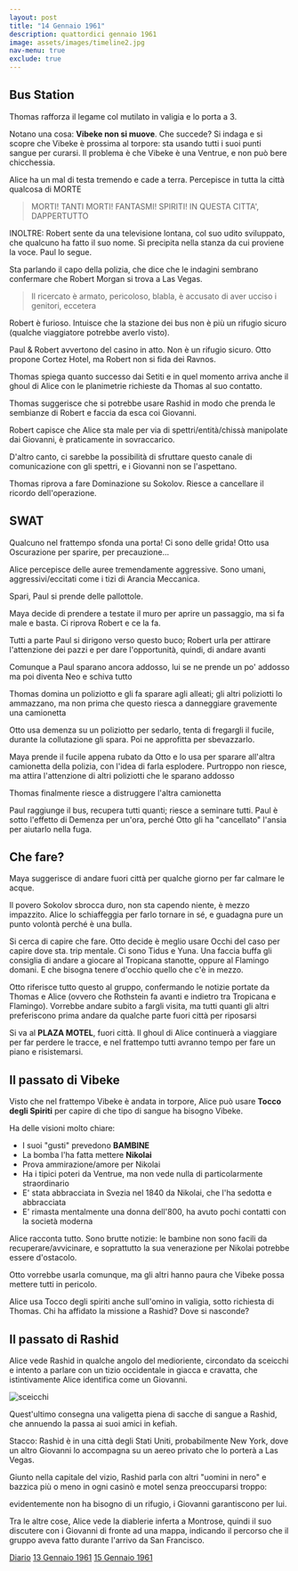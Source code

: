 ```yaml
---
layout: post
title: "14 Gennaio 1961"
description: quattordici gennaio 1961
image: assets/images/timeline2.jpg
nav-menu: true
exclude: true
---
```


## Bus Station

Thomas rafforza il legame col mutilato in valigia e lo porta a 3.  

Notano una cosa: **Vibeke non si muove**. Che succede? Si indaga e si scopre che Vibeke è prossima al torpore: sta usando tutti i suoi punti sangue per curarsi. Il problema è che Vibeke è una Ventrue, e non può bere chicchessia.

Alice ha un mal di testa tremendo e cade a terra. Percepisce in tutta la città qualcosa di MORTE

> MORTI! TANTI MORTI! FANTASMI! SPIRITI! IN QUESTA CITTA', DAPPERTUTTO

INOLTRE: Robert sente da una televisione lontana, col suo udito sviluppato, che qualcuno ha fatto il suo nome. Si precipita nella stanza da cui proviene la voce. Paul lo segue.

Sta parlando il capo della polizia, che dice che le indagini sembrano confermare che Robert Morgan si trova a Las Vegas.

> Il ricercato è armato, pericoloso, blabla, è accusato di aver ucciso i genitori, eccetera

Robert è furioso. Intuisce che la stazione dei bus non è più un rifugio sicuro (qualche viaggiatore potrebbe averlo visto).

Paul & Robert avvertono del casino in atto. Non è un rifugio sicuro. Otto propone Cortez Hotel, ma Robert non si fida dei Ravnos.  

Thomas spiega quanto successo dai Setiti e in quel momento arriva anche il ghoul di Alice con le planimetrie richieste da Thomas al suo contatto.

Thomas suggerisce che si potrebbe usare Rashid in modo che prenda le sembianze di Robert e faccia da esca coi Giovanni.

Robert capisce che Alice sta male per via di spettri/entità/chissà manipolate dai Giovanni, è praticamente in sovraccarico. 

D'altro canto, ci sarebbe la possibilità di sfruttare questo canale di comunicazione con gli spettri, e i Giovanni non se l'aspettano.

Thomas riprova a fare Dominazione su Sokolov. Riesce a cancellare il ricordo dell'operazione.

## SWAT

Qualcuno nel frattempo sfonda una porta! Ci sono delle grida! Otto usa Oscurazione per sparire, per precauzione...  

Alice percepisce delle auree tremendamente aggressive. Sono umani, aggressivi/eccitati come i tizi di Arancia Meccanica. 

Spari, Paul si prende delle pallottole.

Maya decide di prendere a testate il muro per aprire un passaggio, ma si fa male e basta. Ci riprova Robert e ce la fa.

Tutti a parte Paul si dirigono verso questo buco; Robert urla per attirare l'attenzione dei pazzi e per dare l'opportunità, quindi, di andare avanti

Comunque a Paul sparano ancora addosso, lui se ne prende un po' addosso ma poi diventa Neo e schiva tutto

Thomas domina un poliziotto e gli fa sparare agli alleati; gli altri poliziotti lo ammazzano, ma non prima che questo riesca a danneggiare gravemente una camionetta

Otto usa demenza su un poliziotto per sedarlo, tenta di fregargli il fucile, durante la collutazione gli spara. Poi ne approfitta per sbevazzarlo.

Maya prende il fucile appena rubato da Otto e lo usa per sparare all'altra camionetta della polizia, con l'idea di farla esplodere. Purtroppo non riesce, ma attira l'attenzione di altri poliziotti che le sparano addosso

Thomas finalmente riesce a distruggere l'altra camionetta

Paul raggiunge il bus, recupera tutti quanti; riesce a seminare tutti. Paul è sotto l'effetto di Demenza per un'ora, perché Otto gli ha "cancellato" l'ansia per aiutarlo nella fuga.

## Che fare?

Maya suggerisce di andare fuori città per qualche giorno per far calmare le acque.  

Il povero Sokolov sbrocca duro, non sta capendo niente, è mezzo impazzito. Alice lo schiaffeggia per farlo tornare in sé, e guadagna pure un punto volontà perché è una bulla.

Si cerca di capire che fare. Otto decide è meglio usare Occhi del caso per capire dove sta. trip mentale. Ci sono Tidus e Yuna. Una faccia buffa gli consiglia di andare a giocare al Tropicana stanotte, oppure al Flamingo domani. E che bisogna tenere d'occhio quello che c'è in mezzo.

Otto riferisce tutto questo al gruppo, confermando le notizie portate da Thomas e Alice (ovvero che Rothstein fa avanti e indietro tra Tropicana e Flamingo). Vorrebbe andare subito a fargli visita, ma tutti quanti gli altri preferiscono prima andare da qualche parte fuori città per riposarsi

Si va al **PLAZA MOTEL**, fuori città. Il ghoul di Alice continuerà a viaggiare per far perdere le tracce, e nel frattempo tutti avranno tempo per fare un piano e risistemarsi.

## Il passato di Vibeke

Visto che nel frattempo Vibeke è andata in torpore, Alice può usare **Tocco degli Spiriti** per capire di che tipo di sangue ha bisogno Vibeke. 

Ha delle visioni molto chiare:

* I suoi "gusti" prevedono **BAMBINE**
* La bomba l'ha fatta mettere **Nikolai**
* Prova ammirazione/amore per Nikolai
* Ha i tipici poteri da Ventrue, ma non vede nulla di particolarmente straordinario
* E' stata abbracciata in Svezia nel 1840 da Nikolai, che l'ha sedotta e abbracciata
* E' rimasta mentalmente una donna dell'800, ha avuto pochi contatti con la società moderna

Alice racconta tutto. Sono brutte notizie: le bambine non sono facili da recuperare/avvicinare, e soprattutto la sua venerazione per Nikolai potrebbe essere d'ostacolo.

Otto vorrebbe usarla comunque, ma gli altri hanno paura che Vibeke possa mettere tutti in pericolo.

Alice usa Tocco degli spiriti anche sull'omino in valigia, sotto richiesta di Thomas. Chi ha affidato la missione a Rashid? Dove si nasconde?

## Il passato di Rashid

Alice vede Rashid in qualche angolo del medioriente, circondato da sceicchi e intento a parlare con un tizio occidentale in giacca e cravatta, che istintivamente Alice identifica come un Giovanni.

![sceicchi](http://www.gazzettagiallorossa.it/wp-content/uploads/2012/06/EMIRATI.jpg)

Quest'ultimo consegna una valigetta piena di sacche di sangue a Rashid, che annuendo la passa ai suoi amici in kefiah.

Stacco: Rashid è in una città degli Stati Uniti, probabilmente New York, dove un altro Giovanni lo accompagna su un aereo privato che lo porterà a Las Vegas.

Giunto nella capitale del vizio, Rashid parla con altri "uomini in nero" e bazzica più o meno in ogni casinò e motel senza preoccuparsi troppo: 

evidentemente non ha bisogno di un rifugio, i Giovanni garantiscono per lui.

Tra le altre cose, Alice vede la diablerie inferta a Montrose, quindi il suo discutere con i Giovanni di fronte ad una mappa, indicando il percorso che il gruppo aveva fatto durante l'arrivo da San Francisco.

<a href="http://xabacadabra.com/cursed-legacy/diario" class="button">Diario</a>
<a href="1961-1-13.html" class="button back">13 Gennaio 1961</a>
<a href="1961-1-15.html" class="button next">15 Gennaio 1961</a>
